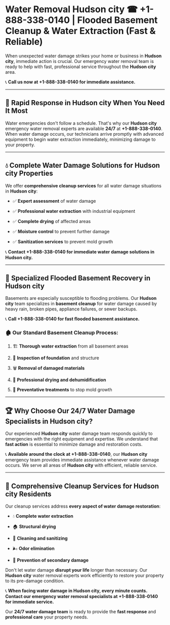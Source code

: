 # Water Removal Hudson city ☎ +1-888-338-0140 | Flooded Basement Cleanup & Water Extraction (Fast & Reliable)

When unexpected water damage strikes your home or business in **Hudson city**, immediate action is crucial. Our emergency water removal team is ready to help with fast, professional service throughout the **Hudson city** area. 

📞 **Call us now at +1-888-338-0140 for immediate assistance.**
---
## 🚀 Rapid Response in Hudson city When You Need It Most
Water emergencies don't follow a schedule. That's why our **Hudson city** emergency water removal experts are available **24/7** at **+1-888-338-0140**. When water damage occurs, our technicians arrive promptly with advanced equipment to begin water extraction immediately, minimizing damage to your property.
---
## 💧 Complete Water Damage Solutions for Hudson city Properties
We offer **comprehensive cleanup services** for all water damage situations in **Hudson city**:
- ✅ **Expert assessment** of water damage  
- ✅ **Professional water extraction** with industrial equipment  
- ✅ **Complete drying** of affected areas  
- ✅ **Moisture control** to prevent further damage  
- ✅ **Sanitization services** to prevent mold growth  
📞 **Contact +1-888-338-0140 for immediate water damage solutions in Hudson city.**
---
## 🌊 Specialized Flooded Basement Recovery in Hudson city
Basements are especially susceptible to flooding problems. Our **Hudson city** team specializes in **basement cleanup** for water damage caused by heavy rain, broken pipes, appliance failures, or sewer backups. 
📞 **Call +1-888-338-0140 for fast flooded basement assistance.**
### 🏚️ Our Standard Basement Cleanup Process:
1. 🏗️ **Thorough water extraction** from all basement areas  
2. 🔎 **Inspection of foundation** and structure  
3. 🗑️ **Removal of damaged materials**  
4. 💨 **Professional drying and dehumidification**  
5. 🚫 **Preventative treatments** to stop mold growth  
---
## 🏆 Why Choose Our 24/7 Water Damage Specialists in Hudson city?
Our experienced **Hudson city** water damage team responds quickly to emergencies with the right equipment and expertise. We understand that **fast action** is essential to minimize damage and restoration costs.
📞 **Available around the clock at +1-888-338-0140**, our **Hudson city** emergency team provides immediate assistance whenever water damage occurs. We serve all areas of **Hudson city** with efficient, reliable service.
---
## 🧹 Comprehensive Cleanup Services for Hudson city Residents
Our cleanup services address **every aspect of water damage restoration**:
- 💧 **Complete water extraction**  
- 🏠 **Structural drying**  
- 🧼 **Cleaning and sanitizing**  
- 🌬️ **Odor elimination**  
- 🚫 **Prevention of secondary damage**  
Don't let water damage **disrupt your life** longer than necessary. Our **Hudson city** water removal experts work efficiently to restore your property to its pre-damage condition.
📞 **When facing water damage in Hudson city, every minute counts. Contact our emergency water removal specialists at +1-888-338-0140 for immediate service.**
Our **24/7 water damage team** is ready to provide the **fast response** and **professional care** your property needs.
